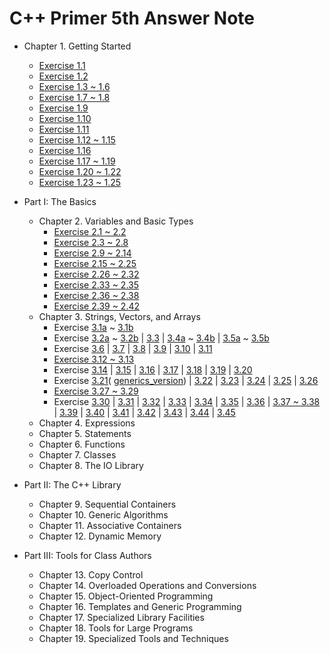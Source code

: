 C++ Primer 5th Answer Note
=======

- Chapter 1. Getting Started
  - [Exercise 1.1](/Cpp-Primer/ch01/ex1.1)
  - [Exercise 1.2](/Cpp-Primer/ch01/ex1.2)
  - [Exercise 1.3 ~ 1.6](/Cpp-Primer/ch01/ex1.3_1.6)
  - [Exercise 1.7 ~ 1.8](/Cpp-Primer/ch01/ex1.7_1.8)
  - [Exercise 1.9](https://github.com/pezy/Cpp-Primer/blob/master/ch01/ex1_9.cpp)
  - [Exercise 1.10](https://github.com/pezy/Cpp-Primer/blob/master/ch01/ex1_10.cpp)
  - [Exercise 1.11](https://github.com/pezy/Cpp-Primer/blob/master/ch01/ex1_11.cpp)
  - [Exercise 1.12 ~ 1.15](/Cpp-Primer/ch01/ex1.12_1.15)
  - [Exercise 1.16](/Cpp-Primer/ch01/ex1.16)
  - [Exercise 1.17 ~ 1.19](/Cpp-Primer/ch01/ex1.17_1.19)
  - [Exercise 1.20 ~ 1.22](/Cpp-Primer/ch01/ex1.20_1.22)
  - [Exercise 1.23 ~ 1.25](/Cpp-Primer/ch01/ex1.23_1.25)

- Part I: The Basics
  - Chapter 2. Variables and Basic Types
    - [Exercise 2.1 ~ 2.2](/Cpp-Primer/ch02/ex2.1_2.2)
    - [Exercise 2.3 ~ 2.8](/Cpp-Primer/ch02/ex2.3_2.8)
    - [Exercise 2.9 ~ 2.14](/Cpp-Primer/ch02/ex2.9_2.14)
    - [Exercise 2.15 ~ 2.25](/Cpp-Primer/ch02/ex2.15_2.25)
    - [Exercise 2.26 ~ 2.32](/Cpp-Primer/ch02/ex2.26_2.32)
    - [Exercise 2.33 ~ 2.35](/Cpp-Primer/ch02/ex2.33_2.35)
    - [Exercise 2.36 ~ 2.38](/Cpp-Primer/ch02/ex2.36_2.38)
    - [Exercise 2.39 ~ 2.42](/Cpp-Primer/ch02/ex2.39_2.42)
  - Chapter 3. Strings, Vectors, and Arrays
    - Exercise [3.1a](https://github.com/pezy/Cpp-Primer/blob/master/ch03/ex3_1a.cpp) ~
    [3.1b](https://github.com/pezy/Cpp-Primer/blob/master/ch03/ex3_1b.cpp)
    - Exercise [3.2a](https://github.com/pezy/Cpp-Primer/blob/master/ch03/ex3_2a.cpp) ~
    [3.2b](https://github.com/pezy/Cpp-Primer/blob/master/ch03/ex3_2b.cpp) |
    [3.3](/Cpp-Primer/ch03/ex3.3) |
    [3.4a](https://github.com/pezy/Cpp-Primer/blob/master/ch03/ex3_4a.cpp) ~
    [3.4b](https://github.com/pezy/Cpp-Primer/blob/master/ch03/ex3_4b.cpp) |
    [3.5a](https://github.com/pezy/Cpp-Primer/blob/master/ch03/ex3_5a.cpp) ~
    [3.5b](https://github.com/pezy/Cpp-Primer/blob/master/ch03/ex3_5b.cpp)
    - Exercise [3.6](https://github.com/pezy/Cpp-Primer/blob/master/ch03/ex3_6.cpp) |
    [3.7](/Cpp-Primer/ch03/ex3.7) |
    [3.8](https://github.com/pezy/Cpp-Primer/blob/master/ch03/ex3_8.cpp) |
    [3.9](/Cpp-Primer/ch03/ex3.9) |
    [3.10](https://github.com/pezy/Cpp-Primer/blob/master/ch03/ex3_10.cpp) |
    [3.11](/Cpp-Primer/ch03/ex3.11)
    - [Exercise 3.12 ~ 3.13](/Cpp-Primer/ch03/ex3.12_3.13)
    - Exercise [3.14](https://github.com/pezy/Cpp-Primer/blob/master/ch03/ex3_14.cpp) |
    [3.15](https://github.com/pezy/Cpp-Primer/blob/master/ch03/ex3_15.cpp) |
    [3.16](https://github.com/pezy/Cpp-Primer/blob/master/ch03/ex3_16.cpp) |
    [3.17](https://github.com/pezy/Cpp-Primer/blob/master/ch03/ex3_17.cpp) |
    [3.18](https://github.com/pezy/Cpp-Primer/blob/master/ch03/ex3_18.cpp) |
    [3.19](https://github.com/pezy/Cpp-Primer/blob/master/ch03/ex3_19.cpp) |
    [3.20](https://github.com/pezy/Cpp-Primer/blob/master/ch03/ex3_20.cpp)
    - Exercise [3.21](https://github.com/pezy/Cpp-Primer/blob/master/ch03/ex3_21.cpp)(
    [generics_version](https://github.com/pezy/Cpp-Primer/blob/master/ch03/ex3_21_generics_version.cpp)) |
    [3.22](https://github.com/pezy/Cpp-Primer/blob/master/ch03/ex3_22.cpp) |
    [3.23](https://github.com/pezy/Cpp-Primer/blob/master/ch03/ex3_23.cpp) |
    [3.24](https://github.com/pezy/Cpp-Primer/blob/master/ch03/ex3_24.cpp) |
    [3.25](https://github.com/pezy/Cpp-Primer/blob/master/ch03/ex3_25.cpp) |
    [3.26](/Cpp-Primer/ch03/ex3.26)
    - [Exercise 3.27 ~ 3.29](/Cpp-Primer/ch03/ex3.27_3.29)
    - Exercise [3.30](/Cpp-Primer/ch03/ex3.30) |
    [3.31](https://github.com/pezy/Cpp-Primer/blob/master/ch03/ex3_31.cpp) |
    [3.32](https://github.com/pezy/Cpp-Primer/blob/master/ch03/ex3_32.cpp) |
    [3.33](/Cpp-Primer/ch03/ex3.33) |
    [3.34](/Cpp-Primer/ch03/ex3.34) |
    [3.35](https://github.com/pezy/Cpp-Primer/blob/master/ch03/ex3_35.cpp) |
    [3.36](https://github.com/pezy/Cpp-Primer/blob/master/ch03/ex3_36.cpp) |
    [3.37 ~ 3.38](/Cpp-Primer/ch03/ex3.37_3.38) |
    [3.39](https://github.com/pezy/Cpp-Primer/blob/master/ch03/ex3_39.cpp) |
    [3.40](https://github.com/pezy/Cpp-Primer/blob/master/ch03/ex3_40.cpp) |
    [3.41](https://github.com/pezy/Cpp-Primer/blob/master/ch03/ex3_41.cpp) |
    [3.42](https://github.com/pezy/Cpp-Primer/blob/master/ch03/ex3_42.cpp) |
    [3.43](https://github.com/pezy/Cpp-Primer/blob/master/ch03/ex3_43.cpp) |
    [3.44](https://github.com/pezy/Cpp-Primer/blob/master/ch03/ex3_44.cpp) |
    [3.45](https://github.com/pezy/Cpp-Primer/blob/master/ch03/ex3_45.cpp)
  - Chapter 4. Expressions
  - Chapter 5. Statements
  - Chapter 6. Functions
  - Chapter 7. Classes
  - Chapter 8. The IO Library

- Part II: The C++ Library
  - Chapter 9. Sequential Containers
  - Chapter 10. Generic Algorithms
  - Chapter 11. Associative Containers
  - Chapter 12. Dynamic Memory

- Part III: Tools for Class Authors
  - Chapter 13. Copy Control
  - Chapter 14. Overloaded Operations and Conversions
  - Chapter 15. Object-Oriented Programming
  - Chapter 16. Templates and Generic Programming
  - Chapter 17. Specialized Library Facilities
  - Chapter 18. Tools for Large Programs
  - Chapter 19. Specialized Tools and Techniques
